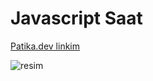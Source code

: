 # Javascript Saat

[Patika.dev linkim](https://app.patika.dev/akslepis)

![resim](/JavascriptOdev1.png)
